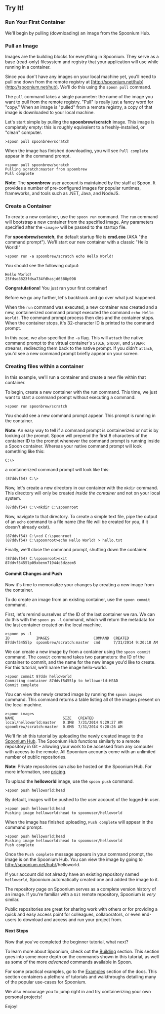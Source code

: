## Try It!

### Run Your First Container

We'll begin by pulling (downloading) an image from the Spoonium Hub.

### Pull an  Image

Images are the building blocks for everything in Spoonium. They serve as a base (read-only) filesystem and registry that your application will use while running in a container. 

Since you don't have any images on your local machine yet, you'll need to pull one down from the remote registry at [http://spoonium.net/hub](http://spoonium.net/hub). We'll do this using the `spoon pull` command. 

The `pull` command takes a single parameter: the name of the image you want to pull from the remote registry. "Pull" is really just a fancy word for "copy." When an image is "pulled" from a remote registry, a copy of that image is downloaded to your local machine. 

Let's start simple by pulling the **spoonbrew/scratch** image. This image is completely empty: this is roughly equivalent to a freshly-installed, or "clean" computer. 

	>spoon pull spoonbrew/scratch

When the image has finished downloading, you will see `Pull complete` appear in the command prompt. 

	>spoon pull spoonbrew/scratch
	Pulling scratch:master from spoonbrew
	Pull complete

**Note**: The **spoonbrew** user account is maintained by the staff at Spoon. It provides a number of pre-configured images for popular runtimes, frameworks, and tools such as .NET, Java, and NodeJS. 

### Create a Container

To create a new container, use the `spoon run` command. The `run` command will bootstrap a new container from the specified image. Any parameters specified after the `<image>` will be passed to the startup file. 

For **spoonbrew/scratch**, the default startup file is **cmd.exe** (AKA "the command prompt"). We'll start our new container with a classic "Hello World!"

	>spoon run -a spoonbrew/scratch echo Hello World!

You should see the following output: 

	Hello World! 
	25fdso8823fdsa734fdhasjd6588p098

**Congratulations!** You just ran your first container! 

Before we go any further, let's backtrack and go over what just happened.

When the `run` command was executed, a new container was created and a new, containerized command prompt executed the command `echo Hello World!`. The command prompt process then dies and the container stops. When the container stops, it's 32-character ID is printed to the command prompt.

In this case, we also specified the `-a` flag. This will `attach` the native command prompt to the virtual container's `STDIN`, `STDOUT`, and `STDERR` streams, redirecting them back to the native prompt. If you didn't `attach`, you'd see a new command prompt briefly appear on your screen. 

### Creating files within a container

In this example, we'll run a container and create a new file within that container. 

To begin, create a new container with the run command. This time, we just want to start a command prompt without executing a command.

	>spoon run spoonbrew/scratch

You should see a new command prompt appear. This prompt is running in the container. 

**Note**: An easy way to tell if a command prompt is containerized or not is by looking at the prompt. Spoon will prepend the first 8 characters of the container ID to the prompt whenever the command prompt is running inside a Spoon container. Whereas your native command prompt will look something like this:

	C:\>

a containerized command prompt will look like this: 

	(87ddvf54) C:\>

Now, let's create a new directory in our container with the `mkdir` command. This directory will only be created *inside the container* and not on your local system. 

	(87ddvf54) C:\>mkdir C:\spoonroot

Now, navigate to that directory. To create a simple text file, pipe the output of an `echo` command to a file name (the file will be created for you, if it doesn't already exist). 

	(87ddvf54) C:\>cd C:\spoonroot
	(87ddvf54) C:\spoonroot>echo Hello World! > hello.txt

Finally, we'll close the command prompt, shutting down the container. 

	(87ddvf54) C:\spoonroot>exit
	87ddvf5455lp09xbenn71944c5dzzem5

#### Commit Changes and Push

Now it's time to memorialize your changes by creating a new image from the container.

To do create an image from an existing container, use the `spoon commit` command. 

First, let's remind ourselves of the ID of the last container we ran. We can do this with the `spoon ps -l` command, which will return the metadata for the last container created on the local machine.

	>spoon ps -l
	ID            IMAGES                    COMMAND  CREATED
	87ddvf5455lp  spoonbrew/scratch:master  cmd      7/31/2014 9:20:18 AM

We can create a new image by from a container using the `spoon commit` command. The `commit` command takes two parameters: the ID of the container to commit, and the name for the new image you'd like to create. For this tutorial, we'll name the image hello-world.

	>spoon commit 87ddv helloworld
	Commiting container 87ddvf5455lp to helloworld:HEAD
	Commit complete

You can view the newly created image by running the `spoon images` command. This command returns a table listing all of the images present on the local machine.

	>spoon images
	NAME                      SIZE   CREATED
	local/helloworld:master   0.1MB  7/31/2014 9:29:27 AM
	spoonbrew/scratch:master  0.0MB  7/31/2014 9:20:26 AM

We'll finish this tutorial by uploading the newly created image to the [Spoonium Hub](http://spoonium.net/hub). The Spoonium Hub functions similarly to a remote repository in Git – allowing your work to be accessed from any computer with access to the remote. All Spoonium accounts come with an unlimited number of public repositories. 

**Note**: Private repositories can also be hosted on the Spoonium Hub. For more information, see [pricing](http://spoonium.net/pricing). 

To upload the **helloworld** image, use the `spoon push` command. 

	>spoon push helloworld:head

By default, images will be pushed to the user account of the logged-in user. 

	>spoon push helloworld:head
	Pushing image helloworld:head to spoonuser/helloworld

When the image has finished uploading, `Push complete` will appear in the command prompt. 

	>spoon push helloworld:head
	Pushing image helloworld:head to spoonuser/helloworld
	Push complete

Once the `Push complete` message appears in your command prompt, the image is on the Spoonium Hub. You can view the image by going to http://spoonium.net/hub/<your username>/helloworld. 

If your account did not already have an existing repository named `helloworld`, Spoonium automatically created one and added the image to it.

The repository page on Spoonium serves as a complete version history of an image. If you're familiar with a `Git` remote repository, Spoonium is *very* similar. 

Public repositories are great for sharing work with others or for providing a quick and easy access point for colleagues, collaborators, or even end-users to download and access and run your project from. 

#### Next Steps

Now that you've completed the beginner tutorial, what next?

To learn more about Spoonium, check out the [Building](http://spoonium.net/docs#wikiCreatingContainers) section. This section goes into some more depth on the commands shown in this tutorial, as well as some of the more *advanced* commands available in Spoon. 

For some practical examples, go to the [Examples](http://spoonium.net/docs#wikiPullRequiredDependencies) section of the docs. This section containers a plethora of tutorials and walkthroughs detailing many of the popular use-cases for Spoonium. 

We also encourage you to jump right in and try containerizing your own personal projects! 

Enjoy!